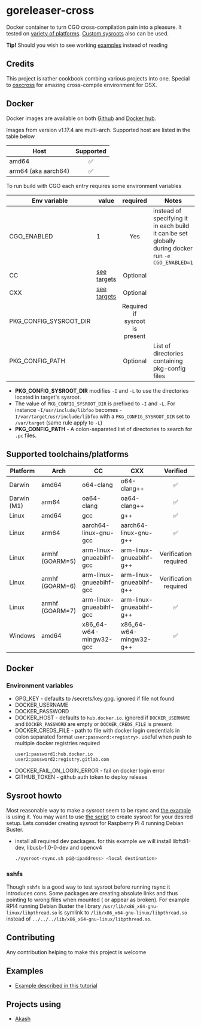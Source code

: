 # goreleaser-cross

Docker container to turn CGO cross-compilation pain into a pleasure. It tested on [variety of platforms](#supported-toolchains/platforms).
[Custom sysroots](#Sysroot) also can be used.

**Tip!**
Should you wish to see working [examples](#examples) instead of reading

## Credits

This project is rather cookbook combing various projects into one. Special to [osxcross](https://github.com/tpoechtrager/osxcross) for amazing cross-compile environment for OSX.

## Docker

Docker images are available on both [Github](https://ghcr.io/goreleaser/goreleaser-cross) and [Docker hub](https://hub.docker.com/r/goreleaser/goreleaser-cross).

Images from version v1.17.4 are multi-arch. Supported host are listed in the table below

| Host                 | Supported |
|----------------------|:---------:|
|  amd64               |     ✅     |
|  arm64 (aka aarch64) |     ✅     |

To run build with CGO each entry requires some environment variables

| Env variable           | value                                          |            required            | Notes                                                                                              |
|------------------------|------------------------------------------------|:------------------------------:|----------------------------------------------------------------------------------------------------|
| CGO_ENABLED            | 1                                              |              Yes               | instead of specifying it in each build it can be set globally during docker run `-e CGO_ENABLED=1` |
| CC                     | [see targets](#supported-toolchains/platforms) |            Optional            |
| CXX                    | [see targets](#supported-toolchains/platforms) |            Optional            |
| PKG_CONFIG_SYSROOT_DIR |                                                | Required if sysroot is present |
| PKG_CONFIG_PATH        |                                                |            Optional            | List of directories containing pkg-config files                                                    |

- **PKG_CONFIG_SYSROOT_DIR** modifies `-I`  and `-L` to use the directories located in target's sysroot.
- The value of `PKG_CONFIG_SYSROOT_DIR` is prefixed to `-I` and `-L`. For instance `-I/usr/include/libfoo` becomes `-I/var/target/usr/include/libfoo`
with a `PKG_CONFIG_SYSROOT_DIR` set to `/var/target` (same rule apply to `-L`)
- **PKG_CONFIG_PATH** - A colon-separated list of directories to search for `.pc` files.

## Supported toolchains/platforms

| Platform    | Arch            | CC                      | CXX                     |       Verified        |
|-------------|-----------------|-------------------------|-------------------------|:---------------------:|
| Darwin      | amd64           | o64-clang               | o64-clang++             |           ✅          |
| Darwin (M1) | arm64           | oa64-clang              | oa64-clang++            |           ✅          |
| Linux       | amd64           | gcc                     | g++                     |           ✅          |
| Linux       | arm64           | aarch64-linux-gnu-gcc   | aarch64-linux-gnu-g++   |           ✅          |
| Linux       | armhf (GOARM=5) | arm-linux-gnueabihf-gcc | arm-linux-gnueabihf-g++ | Verification required |
| Linux       | armhf (GOARM=6) | arm-linux-gnueabihf-gcc | arm-linux-gnueabihf-g++ | Verification required |
| Linux       | armhf (GOARM=7) | arm-linux-gnueabihf-gcc | arm-linux-gnueabihf-g++ |           ✅          |
| Windows     | amd64           | x86_64-w64-mingw32-gcc  | x86_64-w64-mingw32-g++  |           ✅          |

## Docker

### Environment variables

- GPG_KEY - defaults to /secrets/key.gpg. ignored if file not found
- DOCKER_USERNAME
- DOCKER_PASSWORD
- DOCKER_HOST - defaults to `hub.docker.io`. ignored if `DOCKER_USERNAME` and `DOCKER_PASSWORD` are empty or `DOCKER_CREDS_FILE` is present
- DOCKER_CREDS_FILE - path to file with docker login credentials in colon separated format `user:password:<registry>`. useful when push to multiple docker registries required
    ```
    user1:password1:hub.docker.io
    user2:password2:registry.gitlab.com
    ```
- DOCKER_FAIL_ON_LOGIN_ERROR - fail on docker login error
- GITHUB_TOKEN - github auth token to deploy release

## Sysroot howto

Most reasonable way to make a sysroot seem to be rsync and [the example](https://github.com/goreleaser/goreleaser-cross-example) is using it. You may want to
use [the script](https://github.com/goreleaser/goreleaser-cross/blob/master/scripts/sysroot-rsync.sh) to create sysroot for your desired setup. Lets consider creating sysroot for Raspberry Pi 4
running Debian Buster.

- install all required dev packages. for this example we will install libftdi1-dev, libusb-1.0-0-dev and opencv4
  ```bash
  ./sysroot-rsync.sh pi@<ipaddress> <local destination>
  ``` 

### sshfs
Though `sshfs` is a good way to test sysroot before running rsync it introduces cons. Some packages are creating absolute links and thus pointing to wrong files when mounted (
or appear as broken). For example RPI4 running Debian Buster the library `/usr/lib/x86_x64-gnu-linux/libpthread.so` is symlink to `/lib/x86_x64-gnu-linux/libpthread.so` instead
of `../../../lib/x86_x64-gnu-linux/libpthread.so`.

## Contributing

Any contribution helping to make this project is welcome

## Examples

- [Example described in this tutorial](https://github.com/goreleaser/goreleaser-cross-example)

## Projects using

- [Akash](https://github.com/ovrclk/akash)
